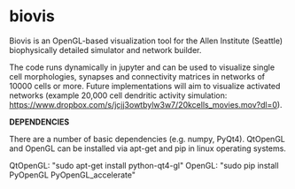 # biovis
Biovis is an OpenGL-based visualization tool for the Allen Institute (Seattle) biophysically detailed simulator and network builder. 

The code runs dynamically in jupyter and can be used to visualize single cell morphologies, synapses and connectivity matrices in networks of 10000 cells or more. Future implementations will aim to visualize activated networks (example 20,000 cell dendritic activity simulation: https://www.dropbox.com/s/jcjj3owtbylw3w7/20kcells_movies.mov?dl=0).

**DEPENDENCIES**

There are a number of basic dependencies (e.g. numpy, PyQt4).  QtOpenGL and OpenGL can be installed via apt-get and pip in linux operating systems.

QtOpenGL: "sudo apt-get install python-qt4-gl"
OpenGL: "sudo pip install PyOpenGL PyOpenGL_accelerate"
